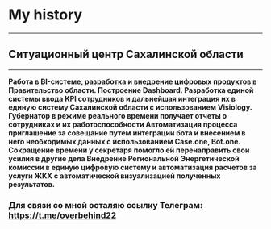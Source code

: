 # My history
----
## Ситуационный центр Сахалинской области
----
**Работа в BI-системе, разработка и внедрение цифровых продуктов в Правительство области. Построение Dashboard.
Разработка единой системы ввода KPI сотрудников и дальнейшая интеграция их в единую систему Сахалинской области с использованием Visiology. Губернатор в режиме реального времени получает отчеты о сотрудниках и их работоспособности
Автоматизация процесса приглашение за совещание путем интеграции бота и внесением в него необходимых данных с использованием Case.one, Bot.one. Сокращение времени у секретаря помогло ей перенаправить свои усилия в другие дела
Внедрение Региональной Энергетической комиссии в единую цифровую систему и автоматизация расчетов за услуги ЖКХ с автоматической визуализацией полученных результатов.**

### Для связи со мной осталяю ссылку Телеграм: https://t.me/overbehind22

<!--
**lsi2711/lsi2711** is a ✨ _special_ ✨ repository because its `README.md` (this file) appears on your GitHub profile.

Here are some ideas to get you started:

- 🔭 I’m currently working on ...
- 🌱 I’m currently learning ...
- 👯 I’m looking to collaborate on ...
- 🤔 I’m looking for help with ...
- 💬 Ask me about ...
- 📫 How to reach me: ...
- 😄 Pronouns: ...
- ⚡ Fun fact: ...
-->
